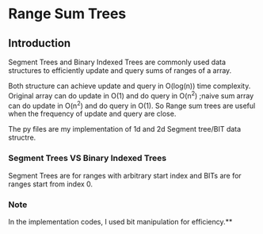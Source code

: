 # Range Sum Trees

## Introduction

Segment Trees and Binary Indexed Trees are commonly used data structures to efficiently update and query sums of ranges of a array.

Both structure can achieve update and query in O(log(n)) time complexity. Original array can do update in O(1) and do query in O(n<sup>2</sup>) ;naive sum array can do update in O(n<sup>2</sup>) and do query in O(1). So Range sum trees are useful when the frequency of update and query are close.

The py files are my implementation of 1d and 2d Segment tree/BIT data structre.

### Segment Trees VS Binary Indexed Trees

Segment Trees are for ranges with arbitrary start index and BITs are for ranges start from index 0.


### Note
In the implementation codes, I used bit manipulation for efficiency.**

